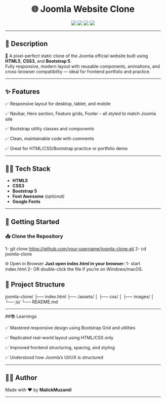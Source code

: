 <h1 align="center">🌐 Joomla Website Clone</h1>

<p align="center">
  <img src="https://img.shields.io/badge/HTML-100%25-orange?style=for-the-badge" />
  <img src="https://img.shields.io/badge/CSS-Styled-blue?style=for-the-badge" />
  <img src="https://img.shields.io/badge/Framework-Bootstrap-purple?style=for-the-badge" />
  <img src="https://img.shields.io/badge/Responsive-Yes-brightgreen?style=for-the-badge" />
</p>

---

## 📄 Description

🎯 A pixel-perfect static clone of the Joomla official website built using **HTML5**, **CSS3**, and **Bootstrap 5**.  
Fully responsive, modern layout with reusable components, animations, and cross-browser compatibility — ideal for frontend portfolio and practice.

---

## ✨ Features

✅ Responsive layout for desktop, tablet, and mobile  

✅ Navbar, Hero section, Feature grids, Footer – all styled to match Joomla site  

✅ Bootstrap utility classes and components  

✅ Clean, maintainable code with comments  

✅ Great for HTML/CSS/Bootstrap practice or portfolio demo

---

## 🧑‍💻 Tech Stack

- **HTML5**
- **CSS3**
- **Bootstrap 5**
- **Font Awesome** *(optional)*
- **Google Fonts**

---

## 🚀 Getting Started

### 📥 Clone the Repository

1- git clone https://github.com/your-username/joomla-clone.git
2- cd joomla-clone

🌐 Open in Browser
**Just open index.html in your browser:**
1- start index.html
2- OR double-click the file if you’re on Windows/macOS.

## 📁 Project Structure
joomla-clone/
├── index.html
├── /assets/
│   ├── css/
│   ├── images/
│   └── js/
└── README.md

---

##📚 Learnings

✅ Mastered responsive design using Bootstrap Grid and utilities

✅ Replicated real-world layout using HTML/CSS only

✅ Improved frontend structuring, spacing, and styling

✅ Understood how Joomla’s UI/UX is structured

---

## 🧑‍💻 Author
Made with ❤️ by **MalickMuzamil**

<!-- 📧 Email: malikmuzamil92110@example.com | 💼 LinkedIn: linkedin.com/in/malik-muzamil -->


---
